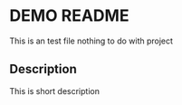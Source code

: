 # DEMO README

This is an test file nothing to do with project 

## Description

This is short description